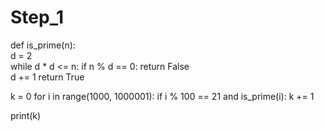 # Step_1
def is_prime(n):   
  d = 2          
  while d * d <= n:
    if n % d == 0:
      return False  
    d += 1
  return True

k = 0
for i in range(1000, 1000001):
  if i % 100 == 21 and is_prime(i):
    k += 1
            
print(k)
